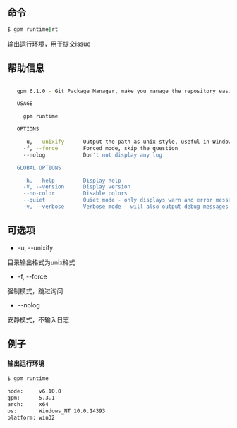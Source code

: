 ## 命令

```bash
$ gpm runtime|rt
```

输出运行环境，用于提交issue

## 帮助信息

```bash

   gpm 6.1.0 - Git Package Manager, make you manage the repository easier

   USAGE

     gpm runtime

   OPTIONS

     -u, --unixify      Output the path as unix style, useful in Windows Git bash      optional
     -f, --force        Forced mode, skip the question                                 optional
     --nolog            Don't not display any log                                      optional

   GLOBAL OPTIONS

     -h, --help         Display help
     -V, --version      Display version
     --no-color         Disable colors
     --quiet            Quiet mode - only displays warn and error messages
     -v, --verbose      Verbose mode - will also output debug messages
```

## 可选项

- -u, --unixify

目录输出格式为unix格式

- -f, --force

强制模式，跳过询问

- --nolog

安静模式，不输入日志

## 例子

#### 输出运行环境

```bash
$ gpm runtime

node:     v6.10.0
gpm:      5.3.1
arch:     x64
os:       Windows_NT 10.0.14393
platform: win32

```